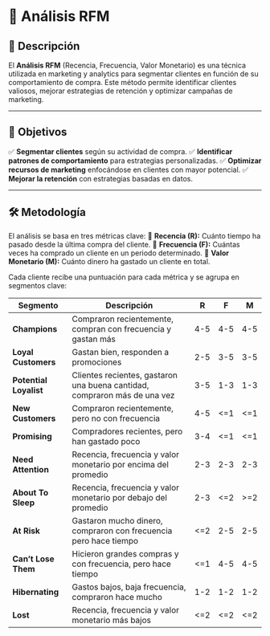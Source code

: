 # 🎯 Análisis RFM

## 📌 Descripción
El **Análisis RFM** (Recencia, Frecuencia, Valor Monetario) es una técnica utilizada en marketing y analytics para segmentar clientes en función de su comportamiento de compra. Este método permite identificar clientes valiosos, mejorar estrategias de retención y optimizar campañas de marketing.

---
## 🎯 Objetivos
✅ **Segmentar clientes** según su actividad de compra.
✅ **Identificar patrones de comportamiento** para estrategias personalizadas.
✅ **Optimizar recursos de marketing** enfocándose en clientes con mayor potencial.
✅ **Mejorar la retención** con estrategias basadas en datos.

---
## 🛠️ Metodología
El análisis se basa en tres métricas clave:
🔹 **Recencia (R):** Cuánto tiempo ha pasado desde la última compra del cliente.
🔹 **Frecuencia (F):** Cuántas veces ha comprado un cliente en un periodo determinado.
🔹 **Valor Monetario (M):** Cuánto dinero ha gastado un cliente en total.

Cada cliente recibe una puntuación para cada métrica y se agrupa en segmentos clave:

| Segmento            | Descripción                                                      | R   | F   | M   |
|---------------------|------------------------------------------------------------------|----|----|----|
| **Champions**      | Compraron recientemente, compran con frecuencia y gastan más    | 4-5 | 4-5 | 4-5 |
| **Loyal Customers** | Gastan bien, responden a promociones                            | 2-5 | 3-5 | 3-5 |
| **Potential Loyalist** | Clientes recientes, gastaron una buena cantidad, compraron más de una vez | 3-5 | 1-3 | 1-3 |
| **New Customers**   | Compraron recientemente, pero no con frecuencia                 | 4-5 | <=1 | <=1 |
| **Promising**       | Compradores recientes, pero han gastado poco                    | 3-4 | <=1 | <=1 |
| **Need Attention**  | Recencia, frecuencia y valor monetario por encima del promedio  | 2-3 | 2-3 | 2-3 |
| **About To Sleep**  | Recencia, frecuencia y valor monetario por debajo del promedio  | 2-3 | <=2 | >=2 |
| **At Risk**         | Gastaron mucho dinero, compraron con frecuencia pero hace tiempo | <=2 | 2-5 | 2-5 |
| **Can’t Lose Them** | Hicieron grandes compras y con frecuencia, pero hace tiempo     | <=1 | 4-5 | 4-5 |
| **Hibernating**     | Gastos bajos, baja frecuencia, compraron hace mucho             | 1-2 | 1-2 | 1-2 |
| **Lost**           | Recencia, frecuencia y valor monetario más bajos                 | <=2 | <=2 | <=2 |
